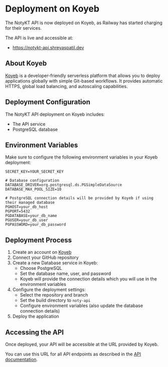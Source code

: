 # Deployment on Koyeb

The NotyKT API is now deployed on Koyeb, as Railway has started charging for their services. 

The API is live and accessible at:

- https://notykt-api.shreyaspatil.dev

## About Koyeb

[Koyeb](https://www.koyeb.com/) is a developer-friendly serverless platform that allows you to deploy applications globally with simple 
Git-based workflows. It provides automatic HTTPS, global load balancing, and autoscaling capabilities.

## Deployment Configuration

The NotyKT API deployment on Koyeb includes:
- The API service
- PostgreSQL database

## Environment Variables

Make sure to configure the following environment variables in your Koyeb deployment:

```
SECRET_KEY=YOUR_SECRET_KEY

# Database configuration
DATABASE_DRIVER=org.postgresql.ds.PGSimpleDataSource
DATABASE_MAX_POOL_SIZE=10

# PostgreSQL connection details will be provided by Koyeb if using their managed database
PGHOST=your_db_host
PGPORT=5432
PGDATABASE=your_db_name
PGUSER=your_db_user
PGPASSWORD=your_db_password
```

## Deployment Process

1. Create an account on [Koyeb](https://www.koyeb.com/)
2. Connect your GitHub repository
3. Create a new Database service in Koyeb:
   - Choose PostgreSQL
   - Set the database name, user, and password
   - Koyeb will provide the connection details which you will use in the environment variables
4. Configure the deployment settings:
   - Select the repository and branch
   - Set the build directory to `noty-api`
   - Configure environment variables (also update the database connection details)
5. Deploy the application

## Accessing the API

Once deployed, your API will be accessible at the URL provided by Koyeb. 

You can use this URL for all API endpoints as described in the [API documentation](getting-started.md).
